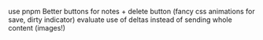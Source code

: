 use pnpm
Better buttons for notes + delete button (fancy css animations for save, dirty indicator)
evaluate use of deltas instead of sending whole content (images!)